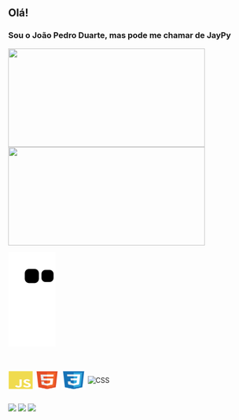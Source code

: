 ## Olá! 
### Sou o João Pedro Duarte, mas pode me chamar de JayPy

<a href="https://github.com/jpedroduarte23/github-readme-stats">
  <img height=200 width=400 align="center" src="https://github-readme-stats.vercel.app/api?username=jpedroduarte23&theme=radical" />
</a>
<a href="https://github.com/jpedroduarte23/convoychat">
  <img height=200 width=400 align="center" src="https://github-readme-stats.vercel.app/api/top-langs?username=jpedroduarte23&layout=compact&langs_count=8&card_width=320&theme=radical" />
</a>

![Snake animation](https://github.com/jpedroduarte23/jpedroduarte23/blob/output/github-contribution-grid-snake.svg)

##

<div style="display: inline_block"><br>
  <img align="center" alt="Js" height="37,5" width="50" src="https://raw.githubusercontent.com/devicons/devicon/master/icons/javascript/javascript-plain.svg">
  <img align="center" alt="HTML" height="37,5" width="50" src="https://raw.githubusercontent.com/devicons/devicon/master/icons/html5/html5-original.svg">
  <img align="center" alt="CSS" height="37,5" width="50" src="https://raw.githubusercontent.com/devicons/devicon/master/icons/css3/css3-original.svg">
  <img align="center" alt="CSS" height="37,5" width="50" src="https://cdn.jsdelivr.net/gh/devicons/devicon/icons/vuejs/vuejs-original.svg" />
          
</div>

##

<div> 
  <a href="https://instagram.com/jaypyy_" target="_blank"><img src="https://img.shields.io/badge/-Instagram-%23E4405F?style=for-the-badge&logo=instagram&logoColor=white" target="_blank"></a>
  <a href = "mailto:jpedroduarte12345@gmail.com"><img src="https://img.shields.io/badge/-Gmail-%23333?style=for-the-badge&logo=gmail&logoColor=white" target="_blank"></a>
  <a href="https://www.linkedin.com/in/jpedro-duarte/" target="_blank"><img src="https://img.shields.io/badge/-LinkedIn-%230077B5?style=for-the-badge&logo=linkedin&logoColor=white" target="_blank"></a> 
</div>

